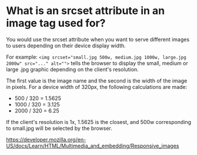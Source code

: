# What is an srcset attribute in an image tag used for?

You would use the srcset attribute when you want to serve different images to users depending on their device display width.

For example: `<img srcset="small.jpg 500w, medium.jpg 1000w, large.jpg 2000w" src="..." alt="">` tells the browser to display the small, medium or large .jpg graphic depending on the client's resolution.

The first value is the image name and the second is the width of the image in pixels. For a device width of 320px, the following calculations are made:

- 500 / 320 = 1.5625
- 1000 / 320 = 3.125
- 2000 / 320 = 6.25

If the client's resolution is 1x, 1.5625 is the closest, and 500w corresponding to small.jpg will be selected by the browser.

https://developer.mozilla.org/en-US/docs/Learn/HTML/Multimedia_and_embedding/Responsive_images
